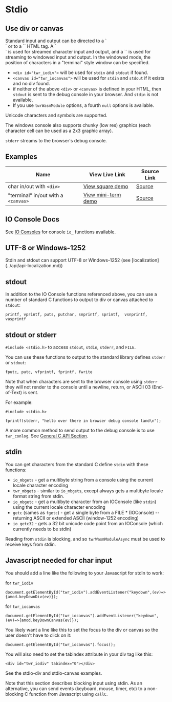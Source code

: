 <h1>Stdio</h1>

<h2>Use div or canvas</h2>
Standard input and output can be directed to a `<div>` or to a `<canvas>` HTML tag.  A `<div>` is used for streamed character input and output, and a `<canvas>` is used for streaming to windowed input and output.  In the windowed mode, the position of characters in a "terminal" style window can be specified.

- `<div id="twr_iodiv">` will be used for `stdin` and `stdout` if found.
- `<canvas id="twr_iocanvas">` will be used for `stdin` and `stdout` if it exists and no div found. 
- if neither of the above `<div>` or `<canvas>` is defined in your HTML, then `stdout` is sent to the debug console in your browser. And `stdin` is not available.
- If you use `twrWasmModule` options, a fourth `null` options is available.

Unicode characters and symbols are supported. 

The windows console also supports chunky (low res) graphics (each character cell can be used as a 2x3 graphic array). 

`stderr` streams to the browser's debug console.

<h2>Examples</h2>

| Name | View Live Link | Source Link |
| --------- | ------------ | ----------- |
| char in/out with `<div>` | [View square demo](/examples/dist/stdio-div/index.html) | [Source](https://github.com/twiddlingbits/tiny-wasm-runtime/tree/main/examples/stdio-div) |
|"terminal" in/out with a `<canvas>`|[View mini-term demo](/examples/dist/stdio-canvas/index.html)|[Source](https://github.com/twiddlingbits/tiny-wasm-runtime/tree/main/examples/stdio-canvas)|


<h2>IO Console Docs</h2>

See [IO Consoles](../api/api-c-con.md) for console `io_` functions available.

<h2>UTF-8 or Windows-1252</h2>
Stdin and stdout can support UTF-8 or Windows-1252 (see [localization](../api/api-localization.md))

<h2>stdout</h2>

In addition to the IO Console functions referenced above, you can use a number of standard C functions to output to div or canvas attached to `stdout`:
~~~
printf, vprintf, puts, putchar, snprintf, sprintf,  vsnprintf, vasprintf
~~~

<h2>stdout or stderr</h2>

`#include <stdio.h>` to access `stdout`, `stdin`, `stderr`, and `FILE`.

You can use these functions to output to the standard library defines `stderr` or `stdout`:
~~~
fputc, putc, vfprintf, fprintf, fwrite
~~~

Note that when characters are sent to the browser console using `stderr` they will not render to the console until a newline, return, or ASCII 03 (End-of-Text) is sent.

For example:
~~~
#include <stdio.h>

fprintf(stderr, "hello over there in browser debug console land\n");
~~~

A more common method to send output to the debug console is to use `twr_conlog`. See [General C API Section](../api/api-c-general.md).

<h2>stdin</h2>

You can get characters from the standard C define `stdin` with these functions:

- `io_mbgets` - get a multibyte string from a console using the current locale character encoding
- `twr_mbgets` - similar to `io_mbgets`, except always gets a multibyte locale format string from stdin.
- `io_mbgetc` - get a multibyte character from an IOConsole (like `stdin`) using the current locale character encoding
- `getc` (sames as `fgetc`) - get a single byte from a FILE * (IOConsole) -- returning ASCII or extended ASCII (window-1252 encoding)
- `io_getc32` - gets a 32 bit unicode code point from an IOConsole (which currently needs to be stdin)


Reading from `stdin` is blocking, and so `twrWasmModuleAsync` must be used to receive keys from stdin.

<h2>Javascript needed for char input</h2>
You should add a line like the following to your Javascript for stdin to work:

for `twr_iodiv`
~~~
document.getElementById("twr_iodiv").addEventListener("keydown",(ev)=>{amod.keyDownDiv(ev)});
~~~

for `twr_iocanvas`
~~~
document.getElementById("twr_iocanvas").addEventListener("keydown",(ev)=>{amod.keyDownCanvas(ev)});
~~~

You likely want a line like this to set the focus to the div or canvas so the user doesn't have to click on it:

~~~
document.getElementById("twr_iocanvas").focus();
~~~

You will also need to set the tabindex attribute in your div tag like this:

~~~
<div id="twr_iodiv" tabindex="0"></div>
~~~

See the stdio-div and stdio-canvas examples.

Note that this section describes blocking input using stdin.  As an alternative, you can send events (keyboard, mouse, timer, etc) to a non-blocking C function from Javascript using `callC`.



